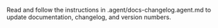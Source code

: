Read and follow the instructions in .agent/docs-changelog.agent.md to update documentation, changelog, and version numbers.
